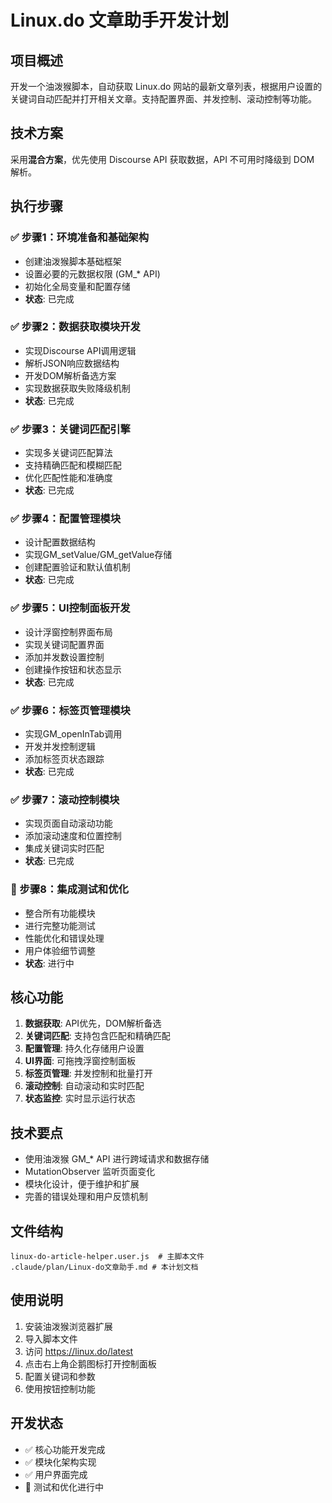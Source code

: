 # Linux.do 文章助手开发计划

## 项目概述

开发一个油泼猴脚本，自动获取 Linux.do 网站的最新文章列表，根据用户设置的关键词自动匹配并打开相关文章。支持配置界面、并发控制、滚动控制等功能。

## 技术方案

采用**混合方案**，优先使用 Discourse API 获取数据，API 不可用时降级到 DOM 解析。

## 执行步骤

### ✅ 步骤1：环境准备和基础架构
- 创建油泼猴脚本基础框架
- 设置必要的元数据权限 (GM_* API)
- 初始化全局变量和配置存储
- **状态**: 已完成

### ✅ 步骤2：数据获取模块开发
- 实现Discourse API调用逻辑
- 解析JSON响应数据结构
- 开发DOM解析备选方案
- 实现数据获取失败降级机制
- **状态**: 已完成

### ✅ 步骤3：关键词匹配引擎
- 实现多关键词匹配算法
- 支持精确匹配和模糊匹配
- 优化匹配性能和准确度
- **状态**: 已完成

### ✅ 步骤4：配置管理模块
- 设计配置数据结构
- 实现GM_setValue/GM_getValue存储
- 创建配置验证和默认值机制
- **状态**: 已完成

### ✅ 步骤5：UI控制面板开发
- 设计浮窗控制界面布局
- 实现关键词配置界面
- 添加并发数设置控制
- 创建操作按钮和状态显示
- **状态**: 已完成

### ✅ 步骤6：标签页管理模块
- 实现GM_openInTab调用
- 开发并发控制逻辑
- 添加标签页状态跟踪
- **状态**: 已完成

### ✅ 步骤7：滚动控制模块
- 实现页面自动滚动功能
- 添加滚动速度和位置控制
- 集成关键词实时匹配
- **状态**: 已完成

### 🔄 步骤8：集成测试和优化
- 整合所有功能模块
- 进行完整功能测试
- 性能优化和错误处理
- 用户体验细节调整
- **状态**: 进行中

## 核心功能

1. **数据获取**: API优先，DOM解析备选
2. **关键词匹配**: 支持包含匹配和精确匹配
3. **配置管理**: 持久化存储用户设置
4. **UI界面**: 可拖拽浮窗控制面板
5. **标签页管理**: 并发控制和批量打开
6. **滚动控制**: 自动滚动和实时匹配
7. **状态监控**: 实时显示运行状态

## 技术要点

- 使用油泼猴 GM_* API 进行跨域请求和数据存储
- MutationObserver 监听页面变化
- 模块化设计，便于维护和扩展
- 完善的错误处理和用户反馈机制

## 文件结构

```
linux-do-article-helper.user.js  # 主脚本文件
.claude/plan/Linux-do文章助手.md # 本计划文档
```

## 使用说明

1. 安装油泼猴浏览器扩展
2. 导入脚本文件
3. 访问 https://linux.do/latest
4. 点击右上角企鹅图标打开控制面板
5. 配置关键词和参数
6. 使用按钮控制功能

## 开发状态

- ✅ 核心功能开发完成
- ✅ 模块化架构实现
- ✅ 用户界面完成
- 🔄 测试和优化进行中